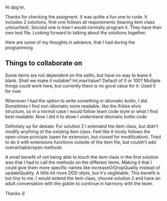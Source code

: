 Hi dpg'er,

Thanks for checking the assigment. It was quitte a fun one to code.
It includes 2 solutions, first one follows all requirements (leaving item class untouched). Second one is how I would normally program it. They have their own test file. Looking forward to talking about the solutions together.

Here are some of my thoughts in advance, that I had during the programming

## Things to collaborate on
Some items are not dependent on the sellIn, but have no way to leave it blank. Shall we make it nullable? Int.maxValue? Default of 0 or 100? Multiple things could work here, but currently there is no good value for it. Used 0 for now

Whenever I had the option to write something in idiomatic kotlin, I did. Sometimes I find non idiomatic more readable, like the if/else elvis structure, so in a normal case I would follow team code style or what I find best readable. Now I did it to show I understand idiomatic kotlin code

Definitely up for debate: For solution 2 I *extended* the item class, but didn’t modify anything of the existing item class. Feel like it nicely follows the open-close principle (open for extension, but closed for modification). Tried to do it with extensions functions outside of the item file, but couldn’t add overwritable/open methods

A small benefit of not being able to touch the item class in the first solution was that I had to call the methods on the different items. Making it that I could give them more specific names like increaseOrDropQuality instead of updateQuality. A little bit more DDD stlyle, but it's neglitiable. This benefit is too tiny to me, I would extend the item class, choose solution 2 and have an adult conversation with the goblin to continue in harmony with the team.

Thanks ✌️

